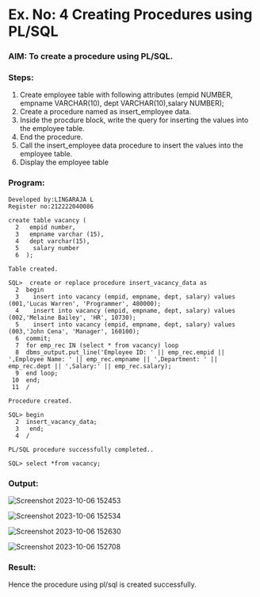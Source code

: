 # Ex. No: 4 Creating Procedures using PL/SQL

### AIM: To create a procedure using PL/SQL.

### Steps:
1. Create employee table with following attributes (empid NUMBER, empname VARCHAR(10), dept VARCHAR(10),salary NUMBER);
2. Create a procedure named as insert_employee data.
3. Inside the procdure block, write the query for inserting the values into the employee table.
4. End the procedure.
5. Call the insert_employee data procedure to insert the values into the employee table.
6. Display the employee table

### Program:
```
Developed by:LINGARAJA L
Register no:212222040086
```
```
create table vacancy (
  2   empid number,
  3   empname varchar (15),
  4   dept varchar(15),
  5    salary number
  6  );

Table created.

SQL>  create or replace procedure insert_vacancy_data as
  2  begin
  3    insert into vacancy (empid, empname, dept, salary) values (001,'Lucas Warren', 'Programmer', 480000);
  4    insert into vacancy (empid, empname, dept, salary) values (002,'Melaine Bailey', 'HR', 10730);
  5    insert into vacancy (empid, empname, dept, salary) values (003,'John Cena', 'Manager', 160100);
  6  commit;
  7  for emp_rec IN (select * from vacancy) loop
  8  dbms_output.put_line('Employee ID: ' || emp_rec.empid || ',Employee Name: ' || emp_rec.empname || ',Department: ' || emp_rec.dept || ',Salary:' || emp_rec.salary);
  9  end loop;
 10  end;
 11  /

Procedure created.

SQL> begin
  2  insert_vacancy_data;
  3   end;
  4  /

PL/SQL procedure successfully completed..

SQL> select *from vacancy;
```
### Output:
![Screenshot 2023-10-06 152453](https://github.com/LINGARAJA-L/Ex-No-4-Creating-Procedures-using-PL-SQL/assets/129825857/3ab32983-e376-4356-bf5f-4dae140c783d)

![Screenshot 2023-10-06 152534](https://github.com/LINGARAJA-L/Ex-No-4-Creating-Procedures-using-PL-SQL/assets/129825857/e672391a-3ede-4f5d-bbc7-6b1b06386a26)

![Screenshot 2023-10-06 152630](https://github.com/LINGARAJA-L/Ex-No-4-Creating-Procedures-using-PL-SQL/assets/129825857/f78dd6fa-9606-4bcc-91b0-3eb87dce0269)

![Screenshot 2023-10-06 152708](https://github.com/LINGARAJA-L/Ex-No-4-Creating-Procedures-using-PL-SQL/assets/129825857/0e381b5c-14da-4f79-a383-1bd6f7297f98)


### Result:
Hence the procedure using pl/sql is created successfully.
